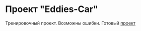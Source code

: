 # Проект "Eddies-Car"
Тренировочный проект. Возможны ошибки. Готовый [проект](https://shevchenkonikita.ru/projects/eddies-car/)
